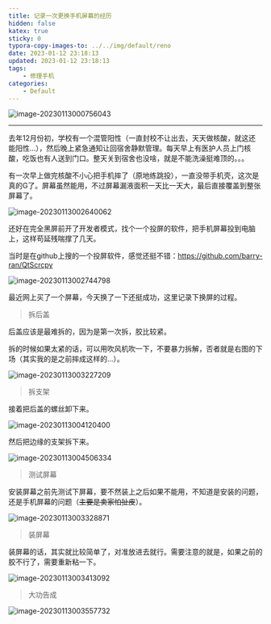 ```yaml
---
title: 记录一次更换手机屏幕的经历
hidden: false
katex: true
sticky: 0
typora-copy-images-to: ../../img/default/reno
date: 2023-01-12 23:18:13
updated: 2023-01-12 23:18:13
tags:
	- 修理手机
categories:
	- Default
---
```


![image-20230113000756043](../../img/default/reno/image-20230113000756043.png)



<!-- more -->

---

去年12月份初，学校有一个混管阳性（一直封校不让出去，天天做核酸，就这还能阳性...），然后晚上紧急通知让回宿舍静默管理。每天早上有医护人员上门核酸，吃饭也有人送到门口。整天关到宿舍也没啥，就是不能洗澡挺难顶的。。。

有一次早上做完核酸不小心把手机摔了（原地练跳投），一直没带手机壳，这次是真的G了。屏幕虽然能用，不过屏幕漏液面积一天比一天大，最后直接覆盖到整张屏幕了。

![image-20230113002640062](../../img/default/reno/image-20230113002640062.png)



还好在完全黑屏前开了开发者模式，找个一个投屏的软件，把手机屏幕投到电脑上，这样苟延残喘撑了几天。

当时是在github上搜的一个投屏软件，感觉还挺不错：https://github.com/barry-ran/QtScrcpy

![image-20230113002744798](../../img/default/reno/image-20230113002744798.png)







最近网上买了一个屏幕，今天换了一下还挺成功，这里记录下换屏的过程。



> 拆后盖

后盖应该是最难拆的，因为是第一次拆，胶比较紧。

拆的时候如果太紧的话，可以用吹风机吹一下，不要暴力拆解，否者就是右图的下场（其实我的是之前摔成这样的...）。

![image-20230113003227209](../../img/default/reno/image-20230113003227209.png)







> 拆支架

接着把后盖的螺丝卸下来。

![image-20230113004120400](../../img/default/reno/image-20230113004120400.png)



然后把边缘的支架拆下来。



![image-20230113004506334](../../img/default/reno/image-20230113004506334.png)







>  测试屏幕

安装屏幕之前先测试下屏幕，要不然装上之后如果不能用，不知道是安装的问题，还是手机屏幕的问题（~~主要是卖家怕扯皮~~）。

![image-20230113003328871](../../img/default/reno/image-20230113003328871.png)





> 装屏幕

装屏幕的话，其实就比较简单了，对准放进去就行。需要注意的就是，如果之前的胶不行了，需要重新粘一下。

![image-20230113003413092](../../img/default/reno/image-20230113003413092.png)



>  大功告成

![image-20230113003557732](../../img/default/reno/image-20230113003557732.png)





<!-- Q.E.D. -->
